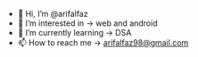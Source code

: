 - 👋 Hi, I’m @arifalfaz
- 👀 I’m interested in -> web and android 
- 🌱 I’m currently learning -> DSA
- 📫 How to reach me ->  arifalfaz98@gmail.com
 
<!---
arifalfaz/arifalfaz is a ✨ special ✨ repository because its `README.md` (this file) appears on your GitHub profile.
You can click the Preview link to take a look at your changes.
--->

